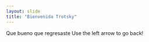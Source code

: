 ```yaml
---
layout: slide
title: "Bienvenida Trotsky"
---
```

Que bueno que regresaste
Use the left arrow to go back!
